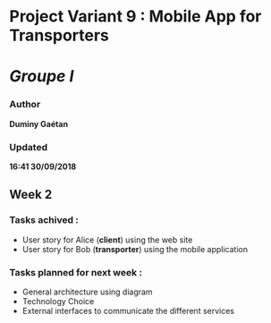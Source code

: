 # Project Variant 9 : Mobile App for Transporters
# *Groupe I*

### Author
__Duminy Gaétan__
### Updated
__16:41 30/09/2018__

## Week 2

### Tasks achived :
  - User story for Alice (**client**) using the web site
  - User story for Bob (**transporter**) using the mobile application
  
### Tasks planned for next week :
  - General architecture using diagram
  - Technology Choice
  - External interfaces to communicate the different services
